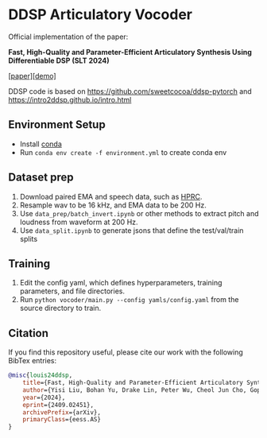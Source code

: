 # DDSP Articulatory Vocoder
Official implementation of the paper:

**Fast, High-Quality and Parameter-Efficient Articulatory Synthesis Using Differentiable DSP (SLT 2024)** 

[[paper]](https://arxiv.org/abs/2409.02451)[[demo]](https://ddsp-vocoder.notion.site/Fast-High-Quality-and-Parameter-Efficient-Articulatory-Synthesis-Using-Differentiable-DSP-b2297b5c67834f5fb7c302b55f8a6df2)

DDSP code is based on https://github.com/sweetcocoa/ddsp-pytorch and https://intro2ddsp.github.io/intro.html

## Environment Setup
- Install [conda](https://conda.io/projects/conda/en/latest/user-guide/install/index.html)
- Run `conda env create -f environment.yml` to create conda env

## Dataset prep
1. Download paired EMA and speech data, such as [HPRC](https://yale.app.box.com/s/cfn8hj2puveo65fq54rp1ml2mk7moj3h).
2. Resample wav to be 16 kHz, and EMA data to be 200 Hz.
3. Use `data_prep/batch_invert.ipynb` or other methods to extract pitch and loudness from waveform at 200 Hz.
4. Use `data_split.ipynb` to generate jsons that define the test/val/train splits

## Training
1. Edit the config yaml, which defines hyperparameters, training parameters, and file directories.
2. Run `python vocoder/main.py --config yamls/config.yaml` from the source directory to train. 

## Citation
If you find this repository useful, please cite our work with the following BibTex entries:
```bibtex
@misc{louis24ddsp,
    title={Fast, High-Quality and Parameter-Efficient Articulatory Synthesis using Differentiable DSP},
    author={Yisi Liu, Bohan Yu, Drake Lin, Peter Wu, Cheol Jun Cho, Gopala Krishna Anumanchipalli},
    year={2024},
    eprint={2409.02451},
    archivePrefix={arXiv},
    primaryClass={eess.AS}
}
```
